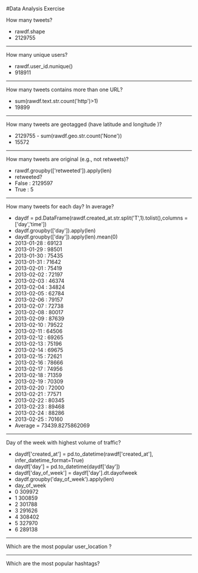 #Data Analysis Exercise

How many tweets?
* rawdf.shape
* 2129755
- - - -

How many unique users?
* rawdf.user_id.nunique()
* 918911
- - - -

How many tweets contains more than one URL?
* sum(rawdf.text.str.count('http')>1)
* 19899
- - - -

How many tweets are geotagged (have latitude and longitude )?
* 2129755 - sum(rawdf.geo.str.count('None'))
* 15572
- - - -

How many tweets are original (e.g., not retweets)?
* rawdf.groupby(['retweeted']).apply(len)
* retweeted?
* False : 2129597
* True : 5
- - - -

How many tweets for each day? In average?
* daydf = pd.DataFrame(rawdf.created_at.str.split('T',1).tolist(),columns = ['day','time'])
* daydf.groupby(['day']).apply(len)
* daydf.groupby(['day']).apply(len).mean(0)
* 2013-01-28 : 69123
* 2013-01-29 : 98501
* 2013-01-30 : 75435
* 2013-01-31 : 71642
* 2013-02-01 : 75419
* 2013-02-02 : 72197
* 2013-02-03 : 46374
* 2013-02-04 : 34824
* 2013-02-05 : 62784
* 2013-02-06 : 79157
* 2013-02-07 : 72738
* 2013-02-08 : 80017
* 2013-02-09 : 87639
* 2013-02-10 : 79522
* 2013-02-11 : 64506
* 2013-02-12 : 69265
* 2013-02-13 : 75196
* 2013-02-14 : 69675
* 2013-02-15 : 72621
* 2013-02-16 : 78666
* 2013-02-17 : 74956
* 2013-02-18 : 71359
* 2013-02-19 : 70309
* 2013-02-20 : 72000
* 2013-02-21 : 77571
* 2013-02-22 : 80345
* 2013-02-23 : 89468
* 2013-02-24 : 88286
* 2013-02-25 : 70160
* Average = 73439.8275862069
- - - -

Day of the week with highest volume of traffic?

* daydf['created_at'] =  pd.to_datetime(rawdf['created_at'], infer_datetime_format=True)
* daydf['day'] = pd.to_datetime(daydf['day'])
* daydf['day_of_week'] = daydf['day'].dt.dayofweek
* daydf.groupby('day_of_week').apply(len)
* day_of_week
* 0    309972
* 1    300859
* 2    301788
* 3    291626
* 4    308402
* 5    327970
* 6    289138
   
- - - - 

Which are the most popular user_location ?
   
- - - -

Which are the most popular hashtags?
